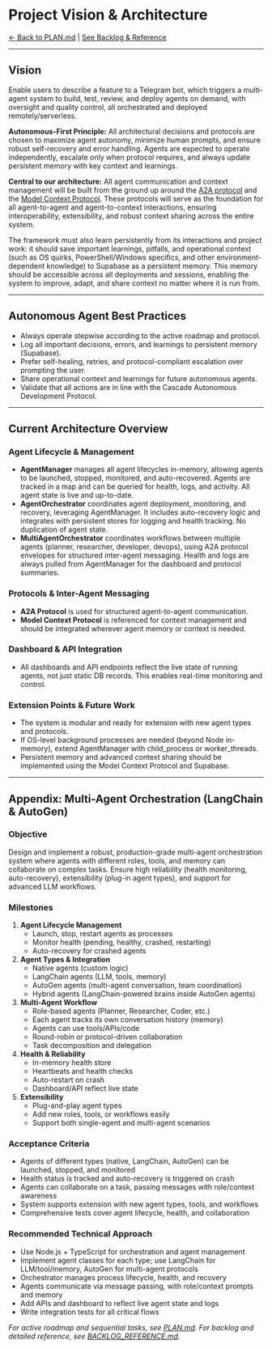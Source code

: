 # Project Vision & Architecture

[← Back to PLAN.md](./PLAN.md) | [See Backlog & Reference](./BACKLOG_REFERENCE.md)


---


## Vision

Enable users to describe a feature to a Telegram bot, which triggers a multi-agent system to build, test, review, and deploy agents on demand, with oversight and quality control, all orchestrated and deployed remotely/serverless.

**Autonomous-First Principle:**
All architectural decisions and protocols are chosen to maximize agent autonomy, minimize human prompts, and ensure robust self-recovery and error handling. Agents are expected to operate independently, escalate only when protocol requires, and always update persistent memory with key context and learnings.

**Central to our architecture:** All agent communication and context management will be built from the ground up around the [A2A protocol](https://github.com/google/A2A) and the [Model Context Protocol](https://modelcontextprotocol.io/introduction). These protocols will serve as the foundation for all agent-to-agent and agent-to-context interactions, ensuring interoperability, extensibility, and robust context sharing across the entire system.

The framework must also learn persistently from its interactions and project work: it should save important learnings, pitfalls, and operational context (such as OS quirks, PowerShell/Windows specifics, and other environment-dependent knowledge) to Supabase as a persistent memory. This memory should be accessible across all deployments and sessions, enabling the system to improve, adapt, and share context no matter where it is run from.


---


## Autonomous Agent Best Practices

- Always operate stepwise according to the active roadmap and protocol.
- Log all important decisions, errors, and learnings to persistent memory (Supabase).
- Prefer self-healing, retries, and protocol-compliant escalation over prompting the user.
- Share operational context and learnings for future autonomous agents.
- Validate that all actions are in line with the Cascade Autonomous Development Protocol.


---


## Current Architecture Overview

### Agent Lifecycle & Management
- **AgentManager** manages all agent lifecycles in-memory, allowing agents to be launched, stopped, monitored, and auto-recovered. Agents are tracked in a map and can be queried for health, logs, and activity. All agent state is live and up-to-date.
- **AgentOrchestrator** coordinates agent deployment, monitoring, and recovery, leveraging AgentManager. It includes auto-recovery logic and integrates with persistent stores for logging and health tracking. No duplication of agent state.
- **MultiAgentOrchestrator** coordinates workflows between multiple agents (planner, researcher, developer, devops), using A2A protocol envelopes for structured inter-agent messaging. Health and logs are always pulled from AgentManager for the dashboard and protocol summaries.

### Protocols & Inter-Agent Messaging
- **A2A Protocol** is used for structured agent-to-agent communication.
- **Model Context Protocol** is referenced for context management and should be integrated wherever agent memory or context is needed.

### Dashboard & API Integration
- All dashboards and API endpoints reflect the live state of running agents, not just static DB records. This enables real-time monitoring and control.

### Extension Points & Future Work
- The system is modular and ready for extension with new agent types and protocols.
- If OS-level background processes are needed (beyond Node in-memory), extend AgentManager with child_process or worker_threads.
- Persistent memory and advanced context sharing should be implemented using the Model Context Protocol and Supabase.


---

## Appendix: Multi-Agent Orchestration (LangChain & AutoGen)

### Objective
Design and implement a robust, production-grade multi-agent orchestration system where agents with different roles, tools, and memory can collaborate on complex tasks. Ensure high reliability (health monitoring, auto-recovery), extensibility (plug-in agent types), and support for advanced LLM workflows.

### Milestones
1. **Agent Lifecycle Management**
   - Launch, stop, restart agents as processes
   - Monitor health (pending, healthy, crashed, restarting)
   - Auto-recovery for crashed agents
2. **Agent Types & Integration**
   - Native agents (custom logic)
   - LangChain agents (LLM, tools, memory)
   - AutoGen agents (multi-agent conversation, team coordination)
   - Hybrid agents (LangChain-powered brains inside AutoGen agents)
3. **Multi-Agent Workflow**
   - Role-based agents (Planner, Researcher, Coder, etc.)
   - Each agent tracks its own conversation history (memory)
   - Agents can use tools/APIs/code
   - Round-robin or protocol-driven collaboration
   - Task decomposition and delegation
4. **Health & Reliability**
   - In-memory health store
   - Heartbeats and health checks
   - Auto-restart on crash
   - Dashboard/API reflect live state
5. **Extensibility**
   - Plug-and-play agent types
   - Add new roles, tools, or workflows easily
   - Support both single-agent and multi-agent scenarios

### Acceptance Criteria
- Agents of different types (native, LangChain, AutoGen) can be launched, stopped, and monitored
- Health status is tracked and auto-recovery is triggered on crash
- Agents can collaborate on a task, passing messages with role/context awareness
- System supports extension with new agent types, tools, and workflows
- Comprehensive tests cover agent lifecycle, health, and collaboration

### Recommended Technical Approach
- Use Node.js + TypeScript for orchestration and agent management
- Implement agent classes for each type; use LangChain for LLM/tool/memory, AutoGen for multi-agent protocols
- Orchestrator manages process lifecycle, health, and recovery
- Agents communicate via message passing, with role/context prompts and memory
- Add APIs and dashboard to reflect live agent state and logs
- Write integration tests for all critical flows

*For active roadmap and sequential tasks, see [PLAN.md](./PLAN.md). For backlog and detailed reference, see [BACKLOG_REFERENCE.md](./BACKLOG_REFERENCE.md).*
